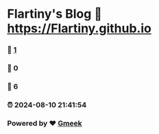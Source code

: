 # Flartiny's Blog :link: https://Flartiny.github.io 
### :page_facing_up: [1](https://Flartiny.github.io/tag.html) 
### :speech_balloon: 0 
### :hibiscus: 6 
### :alarm_clock: 2024-08-10 21:41:54 
### Powered by :heart: [Gmeek](https://github.com/Meekdai/Gmeek)
